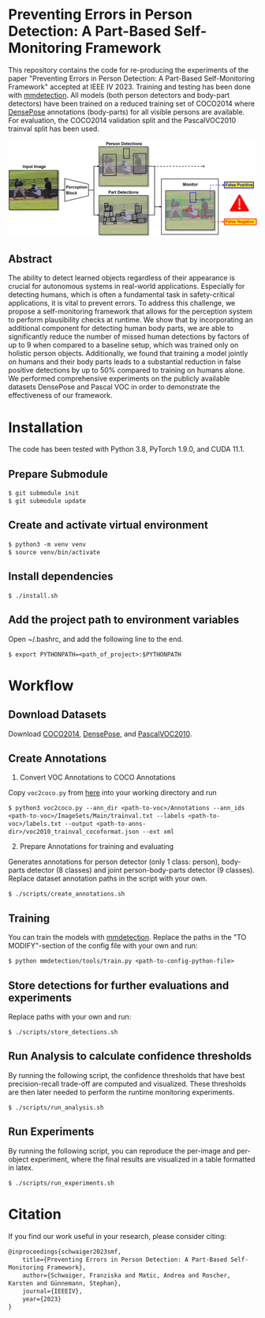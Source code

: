 # Preventing Errors in Person Detection: A Part-Based Self-Monitoring Framework

This repository contains the code for re-producing the experiments of the paper "Preventing Errors in Person Detection: A Part-Based Self-Monitoring Framework" accepted at IEEE IV 2023. Training and testing has been done with [mmdetection](https://github.com/open-mmlab/mmdetection). All models (both person detectors and body-part detectors) have been trained on a reduced training set of COCO2014 where [DensePose](http://densepose.org/) annotations (body-parts) for all visible persons are available. For evaluation, the COCO2014 validation split and the PascalVOC2010 trainval split has been used.

![](illustration.jpg)

## Abstract

The ability to detect learned objects regardless of
their appearance is crucial for autonomous systems in real-world applications. Especially for detecting humans, which is
often a fundamental task in safety-critical applications, it is vital to prevent errors. To address this challenge, we propose a self-monitoring framework that allows for the perception system to perform plausibility checks at runtime. We show that by incorporating an additional component for detecting human
body parts, we are able to significantly reduce the number of
missed human detections by factors of up to 9 when compared
to a baseline setup, which was trained only on holistic person
objects. Additionally, we found that training a model jointly on
humans and their body parts leads to a substantial reduction
in false positive detections by up to 50% compared to training
on humans alone. We performed comprehensive experiments
on the publicly available datasets DensePose and Pascal VOC
in order to demonstrate the effectiveness of our framework.

# Installation

The code has been tested with Python 3.8, PyTorch 1.9.0, and CUDA 11.1.

## Prepare Submodule

```
$ git submodule init
$ git submodule update
```

## Create and activate virtual environment

```
$ python3 -m venv venv
$ source venv/bin/activate
```

## Install dependencies

```
$ ./install.sh
```

## Add the project path to environment variables

Open ~/.bashrc, and add the following line to the end.

```
$ export PYTHONPATH=<path_of_project>:$PYTHONPATH
```

# Workflow

## Download Datasets

Download [COCO2014](https://cocodataset.org/#download), [DensePose](http://densepose.org/), and [PascalVOC2010](http://host.robots.ox.ac.uk/pascal/VOC/voc2010/).

## Create Annotations

1. Convert VOC Annotations to COCO Annotations

Copy ```voc2coco.py``` from [here](https://github.com/roboflow/voc2coco) into your working directory and run

```
$ python3 voc2coco.py --ann_dir <path-to-voc>/Annotations --ann_ids <path-to-voc>/ImageSets/Main/trainval.txt --labels <path-to-voc>/labels.txt --output <path-to-anns-dir>/voc2010_trainval_cocoformat.json --ext xml
```

2. Prepare Annotations for training and evaluating

Generates annotations for person detector (only 1 class: person), body-parts detector (8 classes) and joint person-body-parts detector (9 classes). 
Replace dataset annotation paths in the script with your own.

```
$ ./scripts/create_annotations.sh
```

## Training

You can train the models with [mmdetection](https://github.com/open-mmlab/mmdetection). 
Replace the paths in the "TO MODIFY"-section of the config file with your own and run:

```
$ python mmdetection/tools/train.py <path-to-config-python-file>
```

## Store detections for further evaluations and experiments

Replace paths with your own and run:

```
$ ./scripts/store_detections.sh
```

## Run Analysis to calculate confidence thresholds

By running the following script, the confidence thresholds that have best precision-recall trade-off are computed and visualized. These thresholds are then later needed to perform the runtime monitoring experiments.

```
$ ./scripts/run_analysis.sh
```

## Run Experiments

By running the following script, you can reproduce the per-image and per-object experiment, where the final results are visualized in a table formatted in latex. 

```
$ ./scripts/run_experiments.sh
```

# Citation

If you find our work useful in your research, please consider citing:

```
@inproceedings{schwaiger2023smf,
    title={Preventing Errors in Person Detection: A Part-Based Self-Monitoring Framework},
    author={Schwaiger, Franziska and Matic, Andrea and Roscher, Karsten and Günnemann, Stephan},
    journal={IEEEIV},
    year={2023}
}
```
